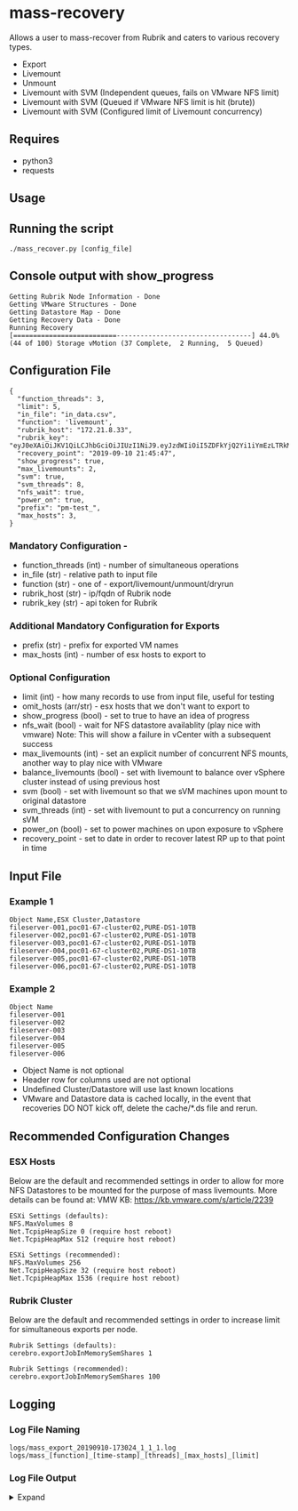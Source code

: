 # mass-recovery
Allows a user to mass-recover from Rubrik and caters to various recovery types.

- Export
- Livemount
- Unmount
- Livemount with SVM (Independent queues, fails on VMware NFS limit)
- Livemount with SVM (Queued if VMware NFS limit is hit (brute))
- Livemount with SVM (Configured limit of Livemount concurrency)
  
## Requires
- python3
- requests

## Usage
## Running the script
```
./mass_recover.py [config_file]
```

## Console output with show_progress
```
Getting Rubrik Node Information - Done
Getting VMware Structures - Done
Getting Datastore Map - Done
Getting Recovery Data - Done
Running Recovery
[==========================----------------------------------] 44.0% (44 of 100) Storage vMotion (37 Complete,  2 Running,  5 Queued)
```

## Configuration File

```
{
  "function_threads": 3,
  "limit": 5,
  "in_file": "in_data.csv",
  "function": 'livemount',
  "rubrik_host": "172.21.8.33",
  "rubrik_key": "eyJ0eXAiOiJKV1QiLCJhbGciOiJIUzI1NiJ9.eyJzdWIiOiI5ZDFkYjQ2Yi1iYmEzLTRkMGItYjc5ZC01OGZiYWE4ZTgzOWIiLCJpc3MiOiJlNjY3ZWY4Yi01Y2E2LTQ1OTYtYjBhMi1jMjZjNzVhMGMzMjYiLCJqdGkiOiIxNTgyNzdlZS00M2M0LTRlODYtYjU4NC0xMzA0ZmY3OTI1ZmIifQ.9pAudx3eXYAoe9l2Y_9Qy64FldED9EeGHErE4823EAM",
  "recovery_point": "2019-09-10 21:45:47",
  "show_progress": true,
  "max_livemounts": 2,
  "svm": true,
  "svm_threads": 8,
  "nfs_wait": true,
  "power_on": true,
  "prefix": "pm-test_",
  "max_hosts": 3,
}
```
### Mandatory Configuration -
- function_threads (int) - number of simultaneous operations
- in_file (str) - relative path to input file
- function (str) - one of - export/livemount/unmount/dryrun 
- rubrik_host (str) - ip/fqdn of Rubrik node
- rubrik_key (str) - api token for Rubrik 

### Additional Mandatory Configuration for Exports
- prefix (str) - prefix for exported VM names
- max_hosts (int) - number of esx hosts to export to

### Optional Configuration
- limit (int) - how many records to use from input file, useful for testing
- omit_hosts (arr/str) - esx hosts that we don't want to export to
- show_progress (bool) - set to true to have an idea of progress
- nfs_wait (bool) - wait for NFS datastore availablity (play nice with vmware)
    Note: This will show a failure in vCenter with a subsequent success
- max_livemounts (int) - set an explicit number of concurrent NFS mounts, another way to play nice with VMware
- balance_livemounts (bool) - set with livemount to balance over vSphere cluster instead of using previous host
- svm (bool) - set with livemount so that we sVM machines upon mount to original datastore
- svm_threads (int) - set with livemount to put a concurrency on running sVM 
- power_on (bool) - set to power machines on upon exposure to vSphere
- recovery_point - set to date in order to recover latest RP up to that point in time

## Input File
### Example 1
```
Object Name,ESX Cluster,Datastore
fileserver-001,poc01-67-cluster02,PURE-DS1-10TB
fileserver-002,poc01-67-cluster02,PURE-DS1-10TB
fileserver-003,poc01-67-cluster02,PURE-DS1-10TB
fileserver-004,poc01-67-cluster02,PURE-DS1-10TB
fileserver-005,poc01-67-cluster02,PURE-DS1-10TB
fileserver-006,poc01-67-cluster02,PURE-DS1-10TB
```
### Example 2
```
Object Name
fileserver-001
fileserver-002
fileserver-003
fileserver-004
fileserver-005
fileserver-006
```
- Object Name is not optional
- Header row for columns used are not optional
- Undefined Cluster/Datastore will use last known locations
- VMware and Datastore data is cached locally, in the event that 
  recoveries DO NOT kick off, delete the cache/*.ds file and rerun.

## Recommended Configuration Changes
### ESX Hosts 
Below are the default and recommended settings in order to allow for more NFS Datastores to be mounted for the purpose 
of mass livemounts. More details can be found at:  VMW KB: https://kb.vmware.com/s/article/2239 
```
ESXi Settings (defaults):
NFS.MaxVolumes 8
Net.TcpipHeapSize 0 (require host reboot)
Net.TcpipHeapMax 512 (require host reboot)

ESXi Settings (recommended):
NFS.MaxVolumes 256
Net.TcpipHeapSize 32 (require host reboot)
Net.TcpipHeapMax 1536 (require host reboot)
```
### Rubrik Cluster 
Below are the default and recommended settings in order to increase limit for simultaneous exports per node.
```
Rubrik Settings (defaults):
cerebro.exportJobInMemorySemShares 1

Rubrik Settings (recommended):
cerebro.exportJobInMemorySemShares 100
```

## Logging
### Log File Naming
```
logs/mass_export_20190910-173024_1_1_1.log
logs/mass_[function]_[time-stamp]_[threads]_[max_hosts]_[limit]
```

### Log File Output 
<details><summary> Expand </summary>
<p>

```
2019-10-06 20:18:45,547 - root - INFO - linux-minimal-0021 - RP SUCCEED - Snap 2019-10-06T08:27:10.973Z - RP 2019-10-06 20:18:44.376076+00:00)
2019-10-06 20:18:45,572 - root - INFO - linux-minimal-0012 - RP SUCCEED - Snap 2019-10-06T07:00:04.831Z - RP 2019-10-06 20:18:44.381019+00:00)
2019-10-06 20:18:45,840 - root - INFO - linux-minimal-0017 - RP SUCCEED - Snap 2019-10-06T09:16:09.424Z - RP 2019-10-06 20:18:44.671286+00:00)
2019-10-06 20:18:45,856 - root - INFO - linux-minimal-0020 - RP SUCCEED - Snap 2019-10-06T08:32:48.082Z - RP 2019-10-06 20:18:44.677268+00:00)
2019-10-06 20:18:46,009 - root - INFO - linux-minimal-0019 - RP SUCCEED - Snap 2019-10-06T08:46:29.579Z - RP 2019-10-06 20:18:44.714169+00:00)
2019-10-06 20:18:46,195 - root - INFO - linux-minimal-0016 - RP SUCCEED - Snap 2019-10-06T07:00:08.138Z - RP 2019-10-06 20:18:45.085137+00:00)
2019-10-06 20:18:46,274 - root - INFO - linux-minimal-0015 - RP SUCCEED - Snap 2019-10-06T07:00:06.563Z - RP 2019-10-06 20:18:45.092159+00:00)
2019-10-06 20:18:46,372 - root - INFO - linux-minimal-0014 - RP SUCCEED - Snap 2019-10-06T07:00:04.859Z - RP 2019-10-06 20:18:45.179884+00:00)
2019-10-06 20:18:46,393 - root - INFO - linux-minimal-0018 - RP SUCCEED - Snap 2019-10-06T07:00:04.780Z - RP 2019-10-06 20:18:45.090162+00:00)
2019-10-06 20:18:46,458 - root - INFO - linux-minimal-0013 - RP SUCCEED - Snap 2019-10-06T07:00:06.560Z - RP 2019-10-06 20:18:45.257724+00:00)
2019-10-06 20:19:15,157 - root - INFO - linux-minimal-0019 - LM SUCCEEDED - cluster:::RVM162S009991 - 2019-10-07T00:18:44.520Z - 2019-10-07T00:19:12.715Z 
2019-10-06 20:19:16,875 - root - INFO - linux-minimal-0020 - LM SUCCEEDED - cluster:::RVM162S010041 - 2019-10-07T00:18:44.343Z - 2019-10-07T00:19:13.715Z 
2019-10-06 20:19:18,483 - root - INFO - linux-minimal-0019 - SVM QUEUED - DataStore:::43f24198-ace2-47b4-a441-e998812e0673-datastore-37 (PURE-DS8-10TB)
2019-10-06 20:19:19,809 - root - INFO - linux-minimal-0019 - SVM RUNNING - PURE-DS8-10TB (DataStore:::43f24198-ace2-47b4-a441-e998812e0673-datastore-37)
2019-10-06 20:19:20,144 - root - INFO - linux-minimal-0020 - SVM QUEUED - DataStore:::43f24198-ace2-47b4-a441-e998812e0673-datastore-37 (PURE-DS8-10TB)
2019-10-06 20:19:26,387 - root - INFO - linux-minimal-0017 - LM SUCCEEDED - cluster:::RVM162S009999 - 2019-10-07T00:18:44.344Z - 2019-10-07T00:19:22.558Z 
2019-10-06 20:19:26,402 - root - INFO - linux-minimal-0012 - LM SUCCEEDED - cluster:::RVM162S009991 - 2019-10-07T00:18:44.060Z - 2019-10-07T00:19:20.313Z 
2019-10-06 20:19:26,572 - root - INFO - linux-minimal-0021 - LM SUCCEEDED - cluster:::RVM162S010315 - 2019-10-07T00:18:44.040Z - 2019-10-07T00:19:21.185Z 
2019-10-06 20:19:26,621 - root - INFO - linux-minimal-0020 - SVM RUNNING - PURE-DS8-10TB (DataStore:::43f24198-ace2-47b4-a441-e998812e0673-datastore-37)
2019-10-06 20:19:29,368 - root - INFO - linux-minimal-0012 - SVM QUEUED - DataStore:::43f24198-ace2-47b4-a441-e998812e0673-datastore-37 (PURE-DS8-10TB)
2019-10-06 20:19:29,471 - root - INFO - linux-minimal-0017 - SVM QUEUED - DataStore:::43f24198-ace2-47b4-a441-e998812e0673-datastore-37 (PURE-DS8-10TB)
2019-10-06 20:19:30,198 - root - INFO - linux-minimal-0021 - SVM QUEUED - DataStore:::43f24198-ace2-47b4-a441-e998812e0673-datastore-37 (PURE-DS8-10TB)
2019-10-06 20:19:30,507 - root - INFO - linux-minimal-0012 - SVM RUNNING - PURE-DS8-10TB (DataStore:::43f24198-ace2-47b4-a441-e998812e0673-datastore-37)
2019-10-06 20:19:59,995 - root - INFO - linux-minimal-0020 - SVM SUCCEED - PURE-DS8-10TB (DataStore:::43f24198-ace2-47b4-a441-e998812e0673-datastore-37)
2019-10-06 20:20:01,159 - root - INFO - linux-minimal-0019 - SVM SUCCEED - PURE-DS8-10TB (DataStore:::43f24198-ace2-47b4-a441-e998812e0673-datastore-37)
2019-10-06 20:20:03,279 - root - INFO - linux-minimal-0012 - SVM SUCCEED - PURE-DS8-10TB (DataStore:::43f24198-ace2-47b4-a441-e998812e0673-datastore-37)
2019-10-06 20:20:03,953 - root - INFO - linux-minimal-0017 - SVM RUNNING - PURE-DS8-10TB (DataStore:::43f24198-ace2-47b4-a441-e998812e0673-datastore-37)
2019-10-06 20:20:05,307 - root - INFO - linux-minimal-0021 - SVM RUNNING - PURE-DS8-10TB (DataStore:::43f24198-ace2-47b4-a441-e998812e0673-datastore-37)
2019-10-06 20:20:31,001 - root - INFO - linux-minimal-0014 - LM SUCCEEDED - cluster:::RVM162S009999 - 2019-10-07T00:20:00.010Z - 2019-10-07T00:20:26.821Z 
2019-10-06 20:20:33,573 - root - INFO - linux-minimal-0014 - SVM QUEUED - DataStore:::43f24198-ace2-47b4-a441-e998812e0673-datastore-37 (PURE-DS8-10TB)
2019-10-06 20:20:34,598 - root - INFO - linux-minimal-0014 - SVM RUNNING - PURE-DS8-10TB (DataStore:::43f24198-ace2-47b4-a441-e998812e0673-datastore-37)
2019-10-06 20:20:35,226 - root - INFO - linux-minimal-0015 - LM SUCCEEDED - cluster:::RVM162S009999 - 2019-10-07T00:19:58.834Z - 2019-10-07T00:20:31.313Z 
2019-10-06 20:20:37,784 - root - INFO - linux-minimal-0015 - SVM QUEUED - DataStore:::43f24198-ace2-47b4-a441-e998812e0673-datastore-37 (PURE-DS8-10TB)
2019-10-06 20:20:48,585 - root - INFO - linux-minimal-0021 - SVM SUCCEED - PURE-DS8-10TB (DataStore:::43f24198-ace2-47b4-a441-e998812e0673-datastore-37)
2019-10-06 20:20:49,547 - root - INFO - linux-minimal-0017 - SVM SUCCEED - PURE-DS8-10TB (DataStore:::43f24198-ace2-47b4-a441-e998812e0673-datastore-37)
2019-10-06 20:20:49,888 - root - INFO - linux-minimal-0016 - LM SUCCEEDED - cluster:::RVM162S010315 - 2019-10-07T00:20:01.989Z - 2019-10-07T00:20:44.084Z 
2019-10-06 20:20:51,714 - root - INFO - linux-minimal-0016 - SVM QUEUED - DataStore:::43f24198-ace2-47b4-a441-e998812e0673-datastore-37 (PURE-DS8-10TB)
2019-10-06 20:20:52,234 - root - INFO - linux-minimal-0015 - SVM RUNNING - PURE-DS8-10TB (DataStore:::43f24198-ace2-47b4-a441-e998812e0673-datastore-37)
2019-10-06 20:20:53,192 - root - INFO - linux-minimal-0016 - SVM RUNNING - PURE-DS8-10TB (DataStore:::43f24198-ace2-47b4-a441-e998812e0673-datastore-37)
2019-10-06 20:21:13,814 - root - INFO - linux-minimal-0014 - SVM SUCCEED - PURE-DS8-10TB (DataStore:::43f24198-ace2-47b4-a441-e998812e0673-datastore-37)
2019-10-06 20:21:17,816 - root - INFO - linux-minimal-0018 - LM SUCCEEDED - cluster:::RVM162S009991 - 2019-10-07T00:20:47.245Z - 2019-10-07T00:21:13.077Z 
2019-10-06 20:21:22,821 - root - INFO - linux-minimal-0018 - SVM QUEUED - DataStore:::43f24198-ace2-47b4-a441-e998812e0673-datastore-37 (PURE-DS8-10TB)
2019-10-06 20:21:25,425 - root - INFO - linux-minimal-0015 - SVM SUCCEED - PURE-DS8-10TB (DataStore:::43f24198-ace2-47b4-a441-e998812e0673-datastore-37)
2019-10-06 20:21:28,643 - root - INFO - linux-minimal-0018 - SVM RUNNING - PURE-DS8-10TB (DataStore:::43f24198-ace2-47b4-a441-e998812e0673-datastore-37)
2019-10-06 20:21:32,727 - root - INFO - linux-minimal-0016 - SVM SUCCEED - PURE-DS8-10TB (DataStore:::43f24198-ace2-47b4-a441-e998812e0673-datastore-37)
2019-10-06 20:21:35,724 - root - INFO - linux-minimal-0013 - LM SUCCEEDED - cluster:::RVM162S010315 - 2019-10-07T00:20:48.016Z - 2019-10-07T00:21:31.841Z 
2019-10-06 20:21:37,403 - root - INFO - linux-minimal-0013 - SVM QUEUED - DataStore:::43f24198-ace2-47b4-a441-e998812e0673-datastore-37 (PURE-DS8-10TB)
2019-10-06 20:21:38,034 - root - INFO - linux-minimal-0013 - SVM RUNNING - PURE-DS8-10TB (DataStore:::43f24198-ace2-47b4-a441-e998812e0673-datastore-37)
2019-10-06 20:22:06,746 - root - INFO - linux-minimal-0018 - SVM SUCCEED - PURE-DS8-10TB (DataStore:::43f24198-ace2-47b4-a441-e998812e0673-datastore-37)
2019-10-06 20:22:19,403 - root - INFO - linux-minimal-0013 - SVM SUCCEED - PURE-DS8-10TB (DataStore:::43f24198-ace2-47b4-a441-e998812e0673-datastore-37)
2019-10-06 20:22:22,449 - root - INFO - Can Be Recovered : 10
2019-10-06 20:22:22,451 - root - INFO - Successful Livemount : 10
2019-10-06 20:22:22,453 - root - INFO - Successful Relocate : 10
2019-10-06 20:22:22,454 - root - INFO - Livemount Limit Wait : 5
2019-10-06 20:22:22,454 - root - INFO - Max Hosts : 5
2019-10-06 20:22:22,455 - root - INFO - Function Threads : 10
2019-10-06 20:22:22,455 - root - INFO - Thread Count : 10
2019-10-06 20:22:22,456 - root - INFO - Time Elapsed : 174.704
2019-10-06 20:22:22,456 - root - INFO - Start Time : 2019-10-06 20:18:42.717509
2019-10-06 20:22:22,459 - root - INFO - End Time : 2019-10-06 20:21:37.422251
2019-10-06 20:22:22,460 - root - INFO - Per Operation Stats for Function:
2019-10-06 20:22:22,461 - root - INFO - Median : 110.336
2019-10-06 20:22:22,461 - root - INFO - Mean : 89.851
2019-10-06 20:22:22,463 - root - INFO - Min : 35.225
2019-10-06 20:22:22,463 - root - INFO - Max : 174.161
2019-10-06 20:22:22,464 - root - INFO - Per Operation Stats for Svm:
2019-10-06 20:22:22,465 - root - INFO - Median : 44.994
2019-10-06 20:22:22,466 - root - INFO - Mean : 43.746
2019-10-06 20:22:22,468 - root - INFO - Min : 36.854
2019-10-06 20:22:22,470 - root - INFO - Max : 49.532
```

</p>
</details>



